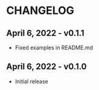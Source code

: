 # CHANGELOG

## April 6, 2022 - v0.1.1

- Fixed examples in README.md

## April 6, 2022 - v0.1.0

- Initial release
